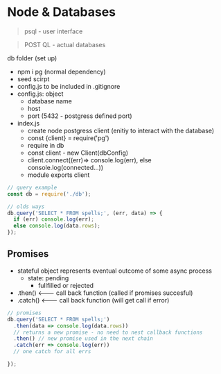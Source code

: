 # Node & Databases

> psql - user interface

> POST QL - actual databases

db folder (set up)

- npm i pg (normal dependency)
- seed scirpt
- config.js to be included in .gitignore
- config.js: object
  - database name
  - host
  - port (5432 - postgress defined port)
- index.js
  - create node postgress client (enitiy to interact with the database)
  - const {client} = require('pg')
  - require in db
  - const client - new Client(dbConfig)
  - client.connect((err)=> console.log(err), else console.log(connected...))
  - module exports client

```js
// query example
const db = require('./db');

// olds ways
db.query('SELECT * FROM spells;', (err, data) => {
  if (err) console.log(err);
  else console.log(data.rows);
});
```

## Promises

- stateful object represents eventual outcome of some async process
  - state: pending
    - fullfilled or rejected
- .then() <--- call back function (called if promises succesful)
- .catch() <--- call back function (will get call if error)

```js
// promises
db.query('SELECT * FROM spells;')
  .then(data => console.log(data.rows))
  // returns a new promise - no need to nest callback functions
  .then() // new promise used in the next chain
  .catch(err => console.log(err))
  // one catch for all errs

});
```
